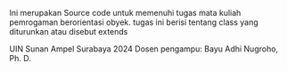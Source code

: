 Ini merupakan Source code untuk memenuhi tugas mata kuliah pemrogaman berorientasi obyek. 
tugas ini berisi tentang class yang diturunkan atau disebut extends

UIN Sunan Ampel Surabaya 2024
Dosen pengampu: Bayu Adhi Nugroho, Ph. D.

